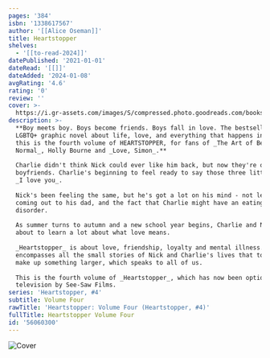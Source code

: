 ```yaml
---
pages: '384'
isbn: '1338617567'
author: '[[Alice Oseman]]'
title: Heartstopper
shelves:
  - '[[to-read-2024]]'
datePublished: '2021-01-01'
dateRead: '[[]]'
dateAdded: '2024-01-08'
avgRating: '4.6'
rating: '0'
review: ''
cover: >-
  https://i.gr-assets.com/images/S/compressed.photo.goodreads.com/books/1640745736l/56060300.jpg
description: >-
  **Boy meets boy. Boys become friends. Boys fall in love. The bestselling
  LGBTQ+ graphic novel about life, love, and everything that happens in between:
  this is the fourth volume of HEARTSTOPPER, for fans of _The Art of Being
  Normal_, Holly Bourne and _Love, Simon_.**  
    
  Charlie didn't think Nick could ever like him back, but now they're officially
  boyfriends. Charlie's beginning to feel ready to say those three little words:
  _I love you_.  
    
  Nick's been feeling the same, but he's got a lot on his mind - not least
  coming out to his dad, and the fact that Charlie might have an eating
  disorder.  
    
  As summer turns to autumn and a new school year begins, Charlie and Nick are
  about to learn a lot about what love means.  
    
  _Heartstopper_ is about love, friendship, loyalty and mental illness. It
  encompasses all the small stories of Nick and Charlie's lives that together
  make up something larger, which speaks to all of us.  
    
  This is the fourth volume of _Heartstopper_, which has now been optioned for
  television by See-Saw Films.
series: 'Heartstopper, #4'
subtitle: Volume Four
rawTitle: 'Heartstopper: Volume Four (Heartstopper, #4)'
fullTitle: Heartstopper Volume Four
id: '56060300'
---
```

![Cover](https:&#x2F;&#x2F;i.gr-assets.com&#x2F;images&#x2F;S&#x2F;compressed.photo.goodreads.com&#x2F;books&#x2F;1640745736l&#x2F;56060300.jpg)

